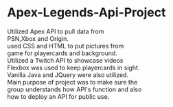# Apex-Legends-Api-Project
Utilized Apex API to pull data from<br>
PSN,Xbox and Origin.<br>
used CSS and HTML to put pictures from<br>
game for playercards and background.<br>
Utilized a Twitch API to showcase videos<br>
Flexbox was used to keep playercards in sight.<br>
Vanilla Java and JQuery were also utilized.<br>
Main purpose of project was to make sure the <br>
group understands how API's function and also<br>
how to deploy an API for public use.
